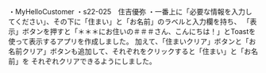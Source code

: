 ・MyHelloCustomer
・s22-025　住吉優弥
・一番上に「必要な情報を入力してください」、その下に「住まい」と「お名前」のラベルと入力欄を持ち、
「表示」ボタンを押すと「＊＊＊にお住いの＃＃＃さん、こんにちは！」とToastを使って表示するアプリを作成しました。
加えて、「住まいクリア」ボタンと「お名前クリア」ボタンも追加して、それぞれをクリックすると「住まい」と「お名前」を
それぞれクリアできるようにしました。
